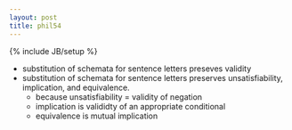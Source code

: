 ```yaml
---
layout: post
title: phil54
---
```

{% include JB/setup %}

* substitution of schemata for sentence letters preseves validity
* substitution of schemata for sentence letters preserves unsatisfiability, implication, and equivalence.
	* because unsatisfiability = validity of negation
	* implication is valididty of an appropriate conditional
	* equivalence is mutual implication


